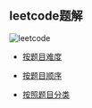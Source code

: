 ## leetcode题解
![leetcode](https://static.leetcode-cn.com/cn-mono-assets/production/main/f2ece5fe978d056f5a425ad3387216ee.svg "leetcode")

- [按题目难度](https://github.com/YC-L/leetcode/tree/By-difficulty-of-question "按题目难度")

- [按题目顺序](https://github.com/YC-L/leetcode/tree/By-order-of-title "按题目顺序")

- [按照题目分类](https://github.com/YC-L/leetcode/tree/By-question-type "按照题目分类")

